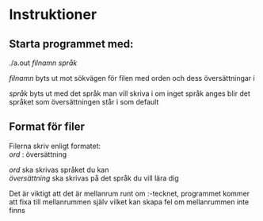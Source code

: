 # Instruktioner
## Starta programmet med:

./a.out <i>filnamn språk</i>

<i>filnamn</i> byts ut mot sökvägen för filen med orden och dess översättningar i

<i>språk</i> byts ut med det språk man vill skriva i om inget språk anges blir det språket som översättningen står i som default

## Format för filer
Filerna skriv enligt formatet:<br>
<i>ord</i> : översättning<br>

<i>ord</i> ska skrivas språket du kan <br>
<i>översättning</i> ska skrivas på det språk du vill lära dig

Det är viktigt att det är mellanrum runt om :-tecknet, programmet kommer att fixa till mellanrummen själv vilket kan skapa fel om mellanrummen inte finns